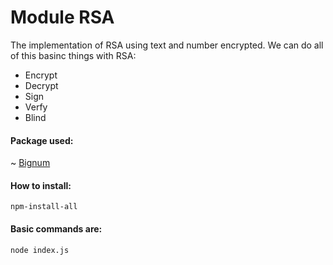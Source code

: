 # Module RSA

The implementation of RSA using text and number encrypted.
We can do all of this basinc things with RSA:
- Encrypt
- Decrypt
- Sign
- Verfy
- Blind


#### Package used:
~ [Bignum]
 
#### How to install:
  ``
  npm-install-all
  ``
#### Basic commands are:
  ``
  node index.js
  ``
  
  [//]: #   (TO MODIFIY THE README.MD USE THE WEB http://dillinger.io/)
  
  [bignum]: <https://www.npmjs.com/package/bignum/>


